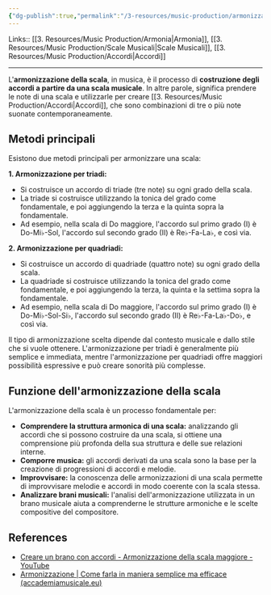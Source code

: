 ```yaml
---
{"dg-publish":true,"permalink":"/3-resources/music-production/armonizzazione-scala/"}
---
```


Links:: [[3. Resources/Music Production/Armonia\|Armonia]], [[3. Resources/Music Production/Scale Musicali\|Scale Musicali]], [[3. Resources/Music Production/Accordi\|Accordi]]

---
L'**armonizzazione della scala**, in musica, è il processo di **costruzione degli accordi a partire da una scala musicale**. In altre parole, significa prendere le note di una scala e utilizzarle per creare [[3. Resources/Music Production/Accordi\|Accordi]], che sono combinazioni di tre o più note suonate contemporaneamente.

## Metodi principali

Esistono due metodi principali per armonizzare una scala:

**1. Armonizzazione per triadi:**

- Si costruisce un accordo di triade (tre note) su ogni grado della scala.
- La triade si costruisce utilizzando la tonica del grado come fondamentale, e poi aggiungendo la terza e la quinta sopra la fondamentale.
- Ad esempio, nella scala di Do maggiore, l'accordo sul primo grado (I) è Do-Mi♭-Sol, l'accordo sul secondo grado (II) è Re♭-Fa-La♭, e così via.

**2. Armonizzazione per quadriadi:**

- Si costruisce un accordo di quadriade (quattro note) su ogni grado della scala.
- La quadriade si costruisce utilizzando la tonica del grado come fondamentale, e poi aggiungendo la terza, la quinta e la settima sopra la fondamentale.
- Ad esempio, nella scala di Do maggiore, l'accordo sul primo grado (I) è Do-Mi♭-Sol-Si♭, l'accordo sul secondo grado (II) è Re♭-Fa-La♭-Do♭, e così via.

Il tipo di armonizzazione scelta dipende dal contesto musicale e dallo stile che si vuole ottenere. L'armonizzazione per triadi è generalmente più semplice e immediata, mentre l'armonizzazione per quadriadi offre maggiori possibilità espressive e può creare sonorità più complesse.

## Funzione dell'armonizzazione della scala

L'armonizzazione della scala è un processo fondamentale per:

- **Comprendere la struttura armonica di una scala:** analizzando gli accordi che si possono costruire da una scala, si ottiene una comprensione più profonda della sua struttura e delle sue relazioni interne.
- **Comporre musica:** gli accordi derivati da una scala sono la base per la creazione di progressioni di accordi e melodie.
- **Improvvisare:** la conoscenza delle armonizzazioni di una scala permette di improvvisare melodie e accordi in modo coerente con la scala stessa.
- **Analizzare brani musicali:** l'analisi dell'armonizzazione utilizzata in un brano musicale aiuta a comprenderne le strutture armoniche e le scelte compositive del compositore.


## References

- [Creare un brano con accordi - Armonizzazione della scala maggiore - YouTube](https://www.youtube.com/watch?v=JH49l7C5uL8)
- [Armonizzazione | Come farla in maniera semplice ma efficace (accademiamusicale.eu)](https://accademiamusicale.eu/armonizzazione-come-farla-in-maniera-semplice-ma-efficace/)
